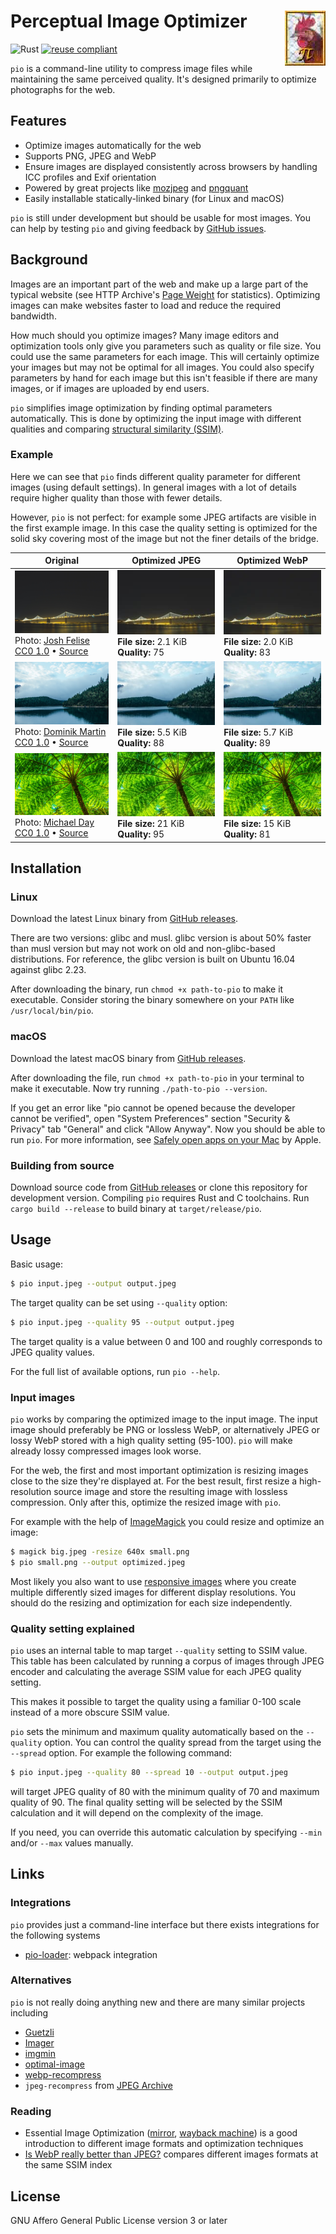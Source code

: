<!--
SPDX-FileCopyrightText: 2019-2020 Tuomas Siipola
SPDX-FileCopyrightText: 2020 Johannes Siipola

SPDX-License-Identifier: AGPL-3.0-or-later
-->

# Perceptual Image Optimizer <img src="images/pio.gif" alt="" align="right">

![Rust](https://github.com/siiptuo/pio/workflows/Rust/badge.svg)
[![reuse compliant](https://reuse.software/badge/reuse-compliant.svg)](https://reuse.software)

`pio` is a command-line utility to compress image files while maintaining the same perceived quality.
It's designed primarily to optimize photographs for the web.

## Features

- Optimize images automatically for the web
- Supports PNG, JPEG and WebP
- Ensure images are displayed consistently across browsers by handling ICC profiles and Exif orientation
- Powered by great projects like [mozjpeg](https://github.com/mozilla/mozjpeg) and [pngquant](https://pngquant.org/)
- Easily installable statically-linked binary (for Linux and macOS)

`pio` is still under development but should be usable for most images.
You can help by testing `pio` and giving feedback by [GitHub issues](https://github.com/siiptuo/pio/issues).

## Background

Images are an important part of the web and make up a large part of the typical website (see HTTP Archive's [Page Weight](https://httparchive.org/reports/page-weight) for statistics).
Optimizing images can make websites faster to load and reduce the required bandwidth.

How much should you optimize images?
Many image editors and optimization tools only give you parameters such as quality or file size.
You could use the same parameters for each image.
This will certainly optimize your images but may not be optimal for all images.
You could also specify parameters by hand for each image but this isn't feasible if there are many images, or if images are uploaded by end users.

`pio` simplifies image optimization by finding optimal parameters automatically.
This is done by optimizing the input image with different qualities and comparing [structural similarity (SSIM)](https://en.wikipedia.org/wiki/Structural_similarity).

### Example

Here we can see that `pio` finds different quality parameter for different images (using default settings).
In general images with a lot of details require higher quality than those with fewer details.

However, `pio` is not perfect: for example some JPEG artifacts are visible in the first example image.
In this case the quality setting is optimized for the solid sky covering most of the image but not the finer details of the bridge.

| Original                                                                                                                                                                                                                                                                          | Optimized JPEG                                                           | Optimized WebP                                                           |
| -                                                                                                                                                                                                                                                                                 | -                                                                        | -                                                                        |
| ![](images/image1-original.png)<br>Photo: [Josh Felise](https://www.snapwi.re/user/JPFelise)<br>[CC0 1.0](https://creativecommons.org/publicdomain/zero/1.0/) &bullet; [Source](https://snapwiresnaps.tumblr.com/post/140752672614/josh-felise-free-under-cc0-10-download)        | ![](images/image1-jpeg.png)<br>**File size:** 2.1 KiB<br>**Quality:** 75 | ![](images/image1-webp.png)<br>**File size:** 2.0 KiB<br>**Quality:** 83 |
| ![](images/image2-original.png)<br>Photo: [Dominik Martin](https://www.snapwi.re/user/dominikmartn)<br>[CC0 1.0](https://creativecommons.org/publicdomain/zero/1.0/) &bullet; [Source](https://snapwiresnaps.tumblr.com/post/102447448703/dominik-martin-wwwdominikmartin-free)   | ![](images/image2-jpeg.png)<br>**File size:** 5.5 KiB<br>**Quality:** 88 | ![](images/image2-webp.png)<br>**File size:** 5.7 KiB<br>**Quality:** 89 |
| ![](images/image3-original.png)<br>Photo: [Michael Day](https://www.snapwi.re/user/bucktownchicago)<br>[CC0 1.0](https://creativecommons.org/publicdomain/zero/1.0/) &bullet; [Source](https://snapwiresnaps.tumblr.com/post/171101090646/michael-day-free-under-cc0-10-download) | ![](images/image3-jpeg.png)<br>**File size:** 21 KiB<br>**Quality:** 95  | ![](images/image3-webp.png)<br>**File size:** 15 KiB<br>**Quality:** 81  |

## Installation

### Linux

Download the latest Linux binary from [GitHub releases](https://github.com/siiptuo/pio/releases).

There are two versions: glibc and musl.
glibc version is about 50% faster than musl version but may not work on old and non-glibc-based distributions.
For reference, the glibc version is built on Ubuntu 16.04 against glibc 2.23.

After downloading the binary, run `chmod +x path-to-pio` to make it executable.
Consider storing the binary somewhere on your `PATH` like `/usr/local/bin/pio`.

### macOS

Download the latest macOS binary from [GitHub releases](https://github.com/siiptuo/pio/releases).

After downloading the file, run `chmod +x path-to-pio` in your terminal to make it executable.
Now try running `./path-to-pio --version`.

If you get an error like "pio cannot be opened because the developer cannot be verified", open "System Preferences" section "Security & Privacy" tab "General" and click "Allow Anyway".
Now you should be able to run `pio`.
For more information, see [Safely open apps on your Mac](https://support.apple.com/en-us/HT202491) by Apple.

### Building from source

Download source code from [GitHub releases](https://github.com/siiptuo/pio/releases) or clone this repository for development version.
Compiling `pio` requires Rust and C toolchains.
Run `cargo build --release` to build binary at `target/release/pio`.

## Usage

Basic usage:

```sh
$ pio input.jpeg --output output.jpeg
```

The target quality can be set using `--quality` option:

```sh
$ pio input.jpeg --quality 95 --output output.jpeg
```

The target quality is a value between 0 and 100 and roughly corresponds to JPEG quality values.

For the full list of available options, run `pio --help`.

### Input images

`pio` works by comparing the optimized image to the input image.
The input image should preferably be PNG or lossless WebP, or alternatively JPEG or lossy WebP stored with a high quality setting (95-100).
`pio` will make already lossy compressed images look worse.

For the web, the first and most important optimization is resizing images close to the size they're displayed at.
For the best result, first resize a high-resolution source image and store the resulting image with lossless compression.
Only after this, optimize the resized image with `pio`.

For example with the help of [ImageMagick](https://imagemagick.org/index.php) you could resize and optimize an image:

```sh
$ magick big.jpeg -resize 640x small.png
$ pio small.png --output optimized.jpeg
```

Most likely you also want to use [responsive images](https://developer.mozilla.org/en-US/docs/Learn/HTML/Multimedia_and_embedding/Responsive_images) where you create multiple differently sized images for different display resolutions.
You should do the resizing and optimization for each size independently.

### Quality setting explained

`pio` uses an internal table to map target `--quality` setting to SSIM value.
This table has been calculated by running a corpus of images through JPEG encoder and calculating the average SSIM value for each JPEG quality setting.

This makes it possible to target the quality using a familiar 0-100 scale instead of a more obscure SSIM value.

`pio` sets the minimum and maximum quality automatically based on the `--quality` option.
You can control the quality spread from the target using the `--spread` option. For example the following command:

```sh
$ pio input.jpeg --quality 80 --spread 10 --output output.jpeg
```

will target JPEG quality of 80 with the minimum quality of 70 and maximum quality of 90.
The final quality setting will be selected by the SSIM calculation and it will depend on the complexity of the image.

If you need, you can override this automatic calculation by specifying `--min` and/or `--max` values manually.

## Links

### Integrations

`pio` provides just a command-line interface but there exists integrations for the following systems

- [pio-loader](https://github.com/siiptuo/pio-loader): webpack integration

### Alternatives

`pio` is not really doing anything new and there are many similar projects including

- [Guetzli](https://github.com/google/guetzli/)
- [Imager](https://github.com/imager-io/imager)
- [imgmin](https://github.com/rflynn/imgmin)
- [optimal-image](https://github.com/optimal-image/optimal-image)
- [webp-recompress](https://github.com/AgentCosmic/webp-recompress)
- `jpeg-recompress` from [JPEG Archive](https://github.com/danielgtaylor/jpeg-archive/)

### Reading

- Essential Image Optimization ([mirror](https://joppuyo.github.io/images-guide-mirror/), [wayback machine](https://web.archive.org/web/20200424075529/https://images.guide/)) is a good introduction to different image formats and optimization techniques
- [Is WebP really better than JPEG?](https://siipo.la/blog/is-webp-really-better-than-jpeg) compares different images formats at the same SSIM index

## License

GNU Affero General Public License version 3 or later
